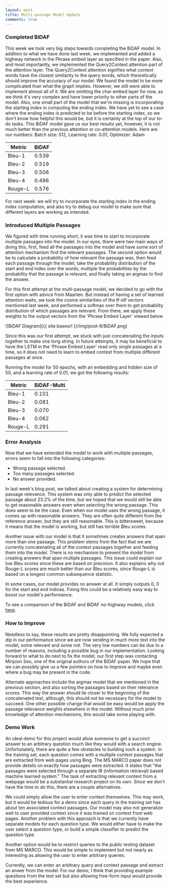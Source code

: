 ```yaml
---
layout: post
title: Multi-passage Model Update
comments: true
---
```


### [](#header-3)Completed BiDAF
This week we took very big steps towards completing the BiDAF model. In addition to what we have done last week, we implemented and added a highway network in the Phrase embed layer as specified in the paper. Also, and most importantly, we implemented the Query2Context attention part of the attention layer. The Query2Context attention signifies what context words have the closest similarity to the query words, which theoretically should improve the accuracy of our model. We found the model to be more complicated than what the graph implies. However, we still were able to implement almost all of it. We are omitting the char embed layer for now, as we think it's very complex and have lower priority to other parts of the model. Also, one small part of the model that we're missing is incorporating the starting index in computing the ending index. We have yet to see a case where the ending index is predicted to be before the starting index, so we don't know how helpful this would be, but it is certainly at the top of our to-do tasks. This BiDAF model gave us our best results yet, however, it is not much better than the previous attention or co-attention models. Here are our numbers:
Batch size: 512, Learning rate: 0.01, Optimizer: Adam

| Metric  | BiDAF |
| ------- | ------------------ |
| Bleu-1  | 0.539 |
| Bleu-2  | 0.519 |
| Bleu-3  | 0.506 |
| Bleu-4  | 0.496 |
| Rouge-L | 0.576 |

For next week: we will try to incorporate the starting index in the ending index computation, and also try to debug our model to make sure that different layers are working as intended.

### [](#header-3)Introduced Multiple Passages
We figured with time running short, it was time to start to incorporate multiple passages into the model. In our eyes, there were two main ways of doing this, first, feed all the passages into the model and have some sort of attention mechanism find the relevant passages. The second option would be to calculate a probability of how relevant the passage was, then feed each passage through the model, take the probability distribution of the start and end index over the words, multiple the probabilities by the probability that the passage is relevant, and finally taking an argmax to find the answer.

For this first attempt at the multi-passage model, we decided to go with the first option with advice from Maarten. But instead of having a set of learned attention waits, we took the cosine similarities of the tf-idf vectors mentioned last week, and performed a softmax over them to get probability distribution of which passages are relevant. From there, we apply these weights to the output vectors from the 'Phrase Embed Layer' viewed below.

![BiDAF Diagram]({{ site.baseurl }}/img/post-8/BiDAF.png)<br/>

Since this was our first attempt, we stuck with just concatenating the inputs together to make one long string. In future attempts, it may be beneficial to have the LSTM in the 'Phrase Embed Layer' read only single passages at a time, so it does not need to learn to embed context from multiple different passages at once.

Running the model for 50 epochs, with an embedding and hidden size of 50, and a learning rate of 0.01, we got the following results:

| Metric  | BiDAF-Multi |
| ------- | ------------------ |
| Bleu-1  | 0.101 |
| Bleu-2  | 0.081 |
| Bleu-3  | 0.070 |
| Bleu-4  | 0.062 |
| Rouge-L | 0.291 |

### [](#header-3)Error Analysis

Now that we have extended the model to work with multiple passages, errors seem to fall into the following categories:
 - Wrong passage selected.
 - Too many passages selected.
 - No answer provided.

In last week's blog post, we talked about creating a system for determining passage relevance.
This system was only able to predict the selected passage about 23.2% of the time, but we
hoped that we would still be able to get reasonable answers even when selecting the wrong passage.
This does seem to be the case. Even when our model uses the wrong passage, it comes up
with reasonable answers. They are often quite different from the reference answer, but
they are still reasonable. This is bittersweet, because it means that the model is working,
but still has terrible Bleu scores.

Another issue with our model is that it sometimes creates answers that span more than
one passage. This problem stems from the fact that we are currently concatenating
all of the context passages together and feeding them into the model. There is no
mechanism to prevent the model from creating answers that span multiple passages.
This issue could explain our low Bleu scores since these are based on precision.
It also explains why out Rouge-L scores are much better than our Bleu scores,
since Rouge-L is based on a longest common subsequence statistic.

In some cases, our model provides no answer at all. It simply outputs 0, 0 for the
start and end indices. Fixing this could be a relatively easy way to boost our model's
performance.

To see a comparison of the BiDAF and BiDAF no-highway models, click
[here](https://tgilbrough.github.io/cse481n-blog/blog/error_analysis/week8.html).

### [](#header-3)How to Improve
Needless to say, these results are pretty disappointing. We fully expected a dip in our performance since we are now sending in much more text into the model, some relevant and some not. The very low numbers can be due to a number of reasons, including a possible bug in our implementation. Looking forward to what to do next to fix the model, our first step was contacting Minjoon Seo, one of the original authors of the BiDAF paper. We hope that we can possibly give us a few pointers on how to improve and maybe even where a bug may be present in the code.

Alternate approaches include the argmax model that we mentioned in the previous section, and also sorting the passages based on their relevance scores. This way the answer should lie closer to the beginning of the concatenated text, although, this should not be necessary for the model to succeed. One other possible change that would be easy would be apply the passage relevance weights elsewhere in the model. Without much prior knowledge of attention mechanisms, this would take some playing with.

### [](#header-3)Demo Work

An ideal demo for this project would allow someone to get a succinct answer to an arbitrary question much like they would with a search engine.
Unfortunately, there are quite a few obstacles to building such a system.
In the training set, each question comes with a multiple context passages that are extracted from web pages using Bing.
The MS MARCO paper does not provide details on exactly how passages were extracted.
It states that "the passages were selected through a separate IR (information retrieval) based machine learned system."
The task of extracting relevant context from a webpage would be a substantial research project on its own.
Since we don't have the time to do this, there are a couple alternatives.

We could simply allow the user to enter context themselves.
This may work, but it would be tedious for a demo since each query in the training set has about ten associated
context passages. Our model may also not generalize well to user provided context since it was trained on
context from web pages. Another problem with this approach is that we currently have separate models
for each question type. We would either have to make the user select a question type, or build
a simple classifier to predict the question type.

Another option would be to restrict queries to the public testing dataset from MS MARCO.
This would be simple to implement but not nearly as interesting as allowing the user to enter arbitrary
queries.

Currently, we can enter an arbitrary query and context passage and extract an anwer from the model.
For our demo, I think that providing example questions from the test set but also allowing free-form input
would provide the best experience.
